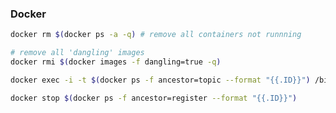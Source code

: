 ### Docker

```bash
docker rm $(docker ps -a -q) # remove all containers not runnning
```


```bash
# remove all 'dangling' images
docker rmi $(docker images -f dangling=true -q) 
```



```bash
docker exec -i -t $(docker ps -f ancestor=topic --format "{{.ID}}") /bin/bash

docker stop $(docker ps -f ancestor=register --format "{{.ID}}")

```



```bash


```

```bash

```







